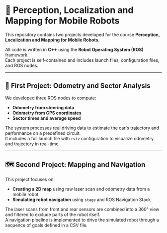 # 🤖 Perception, Localization and Mapping for Mobile Robots

This repository contains two projects developed for the course **Perception, Localization and Mapping for Mobile Robots**.

All code is written in **C++** using the **Robot Operating System (ROS)** framework.  
Each project is self-contained and includes launch files, configuration files, and ROS nodes.

---

## 📌 First Project: Odometry and Sector Analysis

We developed three ROS nodes to compute:

- **Odometry from steering data**
- **Odometry from GPS coordinates**
- **Sector times and average speed**

The system processes real driving data to estimate the car's trajectory and performance on a predefined circuit.  
It includes a full launch file with `rviz` configuration to visualize odometry and trajectory in real-time.

---

## 🗺️ Second Project: Mapping and Navigation

This project focuses on:

- **Creating a 2D map** using raw laser scan and odometry data from a mobile robot
- **Simulating robot navigation** using `stage` and ROS Navigation Stack

The laser scans from front and rear sensors are combined into a 360° view and filtered to exclude parts of the robot itself.  
A navigation pipeline is implemented to drive the simulated robot through a sequence of goals defined in a CSV file.

